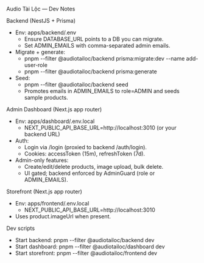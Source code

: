 Audio Tài Lộc — Dev Notes

Backend (NestJS + Prisma)
- Env: apps/backend/.env
  - Ensure DATABASE_URL points to a DB you can migrate.
  - Set ADMIN_EMAILS with comma-separated admin emails.
- Migrate + generate:
  - pnpm --filter @audiotailoc/backend prisma:migrate:dev --name add-user-role
  - pnpm --filter @audiotailoc/backend prisma:generate
- Seed:
  - pnpm --filter @audiotailoc/backend seed
  - Promotes emails in ADMIN_EMAILS to role=ADMIN and seeds sample products.

Admin Dashboard (Next.js app router)
- Env: apps/dashboard/.env.local
  - NEXT_PUBLIC_API_BASE_URL=http://localhost:3010 (or your backend URL)
- Auth:
  - Login via /login (proxied to backend /auth/login).
  - Cookies: accessToken (15m), refreshToken (7d).
- Admin-only features:
  - Create/edit/delete products, image upload, bulk delete.
  - UI gated; backend enforced by AdminGuard (role or ADMIN_EMAILS).

Storefront (Next.js app router)
- Env: apps/frontend/.env.local
  - NEXT_PUBLIC_API_BASE_URL=http://localhost:3010
- Uses product.imageUrl when present.

Dev scripts
- Start backend: pnpm --filter @audiotailoc/backend dev
- Start dashboard: pnpm --filter @audiotailoc/dashboard dev
- Start storefront: pnpm --filter @audiotailoc/frontend dev

